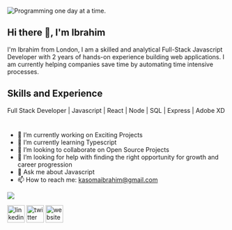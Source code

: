 
![Programming one day at a time.](https://media.licdn.com/dms/image/D5616AQFTmmZwZVeXSA/profile-displaybackgroundimage-shrink_350_1400/0/1670968642685?e=1680134400&v=beta&t=3rYDoq0e0uQm_ZJ3OquASS9e5-XE6OxybbyEViguxXA)

## Hi there 👋, I'm  Ibrahim
I'm Ibrahim from London, I am a skilled and analytical Full-Stack Javascript Developer with 2 years of hands-on experience building web applications. I am currently helping companies save time by automating time intensive processes.

## Skills and Experience

Full Stack Developer | Javascript | React | Node | SQL | Express | Adobe XD

#

- 🔭 I’m currently working on Exciting Projects 
- 🌱 I’m currently learning Typescript 
- 👯 I’m looking to collaborate on Open Source Projects 
- 🤔 I’m looking for help with finding the right opportunity for growth and career progression 
- 💬 Ask me about Javascript 
- 📫 How to reach me: kasomaibrahim@gmail.com 



<picture>
<source 
  srcset="https://github-readme-stats.vercel.app/api?username=anuraghazra&show_icons=true&theme=dark"
  media="(prefers-color-scheme: dark)"
/>
<source
  srcset="https://github-readme-stats.vercel.app/api?username=anuraghazra&show_icons=true"
  media="(prefers-color-scheme: light), (prefers-color-scheme: no-preference)"
/>
<img src="https://github-readme-stats.vercel.app/api?username=anuraghazra&show_icons=true" />
</picture>



[<img src='https://cdn.jsdelivr.net/npm/simple-icons@3.0.1/icons/linkedin.svg' alt='linkedin' height='40'>](https://www.linkedin.com/in/https://www.linkedin.com/in/kasomaibrahim//)  [<img src='https://cdn.jsdelivr.net/npm/simple-icons@3.0.1/icons/twitter.svg' alt='twitter' height='40'>](https://twitter.com/https://twitter.com/Akibrahimug)  [<img src='https://cdn.jsdelivr.net/npm/simple-icons@3.0.1/icons/icloud.svg' alt='website' height='40'>](https://www.kasomaibrahim.dev/)  

